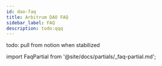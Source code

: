 ```yaml
---
id: dao-faq
title: Arbitrum DAO FAQ
sidebar_label: FAQ
description: todo:qqq
---
```


todo: pull from notion when stabilized

import FaqPartial from '@site/docs/partials/_faq-partial.md';

<FaqPartial />
